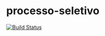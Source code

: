 # processo-seletivo

[![Build Status](https://travis-ci.org/duzzifelipe/processo-seletivo.svg?branch=duzzifelipe)](https://travis-ci.org/duzzifelipe/processo-seletivo)